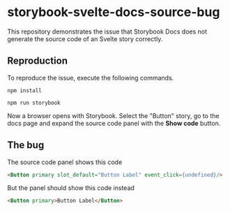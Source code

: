 # storybook-svelte-docs-source-bug

This repository demonstrates the issue that Storybook Docs does not generate the source code of an Svelte story correctly.

## Reproduction

To reproduce the issue, execute the following commands.
```shell
npm install

npm run storybook
```

Now a browser opens with Storybook. Select the "Button" story, go to the docs page and expand the source code panel with the **Show code** button.

## The bug

The source code panel shows this code
```html
<Button primary slot_default="Button Label" event_click={undefined}/>
```

But the panel should show this code instead
```html
<Button primary>Button Label</Button>
```
